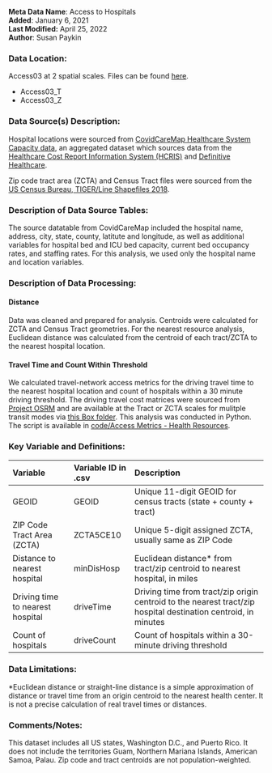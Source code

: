 **Meta Data Name**: Access to Hospitals  
**Added**: January 6, 2021  
**Last Modified:** April 25, 2022  
**Author**: Susan Paykin  

### Data Location: 
Access03 at 2 spatial scales. Files can be found [here](/data_final).
* Access03_T  
* Access03_Z  

### Data Source(s) Description:  
Hospital locations were sourced from [CovidCareMap Healthcare System Capacity data](https://github.com/covidcaremap/covid19-healthsystemcapacity/tree/master/data), an aggregated dataset which sources data from the [Healthcare Cost Report Information System (HCRIS)](https://www.cms.gov/Research-Statistics-Data-and-Systems/Downloadable-Public-Use-Files/Cost-Reports/Hospital-2010-form) and [Definitive Healthcare](https://coronavirus-resources.esri.com/datasets/definitivehc::definitive-healthcare-usa-hospital-beds?geometry=125.859%2C-16.820%2C-150.821%2C72.123). 

Zip code tract area (ZCTA) and Census Tract files were sourced from the [US Census Bureau, TIGER/Line Shapefiles 2018](https://www.census.gov/geographies/mapping-files/time-series/geo/carto-boundary-file.html). 

### Description of Data Source Tables: 
The source datatable from CovidCareMap included the hospital name, address, city, state, county, latitute and longitude, as well as additional variables for hospital bed and ICU bed capacity, current bed occupancy rates, and staffing rates. For this analysis, we used only the hospital name and location variables. 

### Description of Data Processing: 

#### Distance
Data was cleaned and prepared for analysis. Centroids were calculated for ZCTA and Census Tract geometries. For the nearest resource analysis, Euclidean distance was calculated from the centroid of each tract/ZCTA to the nearest hospital location.

#### Travel Time and Count Within Threshold
We calculated travel-network access metrics for the driving travel time to the nearest hospital location and count of hospitals within a 30 minute driving threshold. The driving travel cost matrices were sourced from [Project OSRM](http://project-osrm.org/) and are available at the Tract or ZCTA scales for mulitple transit modes via [this Box folder](https://uchicago.app.box.com/s/ae2mtsw7f5tb4rhciczufdxd0owc23as). This analysis was conducted in Python. The script is available in [code/Access Metrics - Health Resources](https://github.com/GeoDaCenter/opioid-policy-scan/tree/master/code/Access%20Metrics%20-%20Health%20Resources).

### Key Variable and Definitions:

| Variable | Variable ID in .csv | Description |
|:---------|:--------------------|:------------|
| GEOID | GEOID | Unique 11-digit GEOID for census tracts (state + county + tract) |
| ZIP Code Tract Area (ZCTA) | ZCTA5CE10 | Unique 5-digit assigned ZCTA, usually same as ZIP Code  |
| Distance to nearest hospital | minDisHosp | Euclidean distance* from tract/zip centroid to nearest hospital, in miles |
| Driving time to nearest hospital | driveTime | Driving time from tract/zip origin centroid to the nearest tract/zip hospital destination centroid, in minutes |
| Count of hospitals | driveCount | Count of hospitals within a 30-minute driving threshold |

### Data Limitations:
*Euclidean distance or straight-line distance is a simple approximation of distance or travel time from an origin centroid to the nearest health center. It is not a precise calculation of real travel times or distances. 

### Comments/Notes:
This dataset includes all US states, Washington D.C., and Puerto Rico. It does not include the territories Guam, Northern Mariana Islands, American Samoa, Palau. Zip code and tract centroids are not population-weighted.
